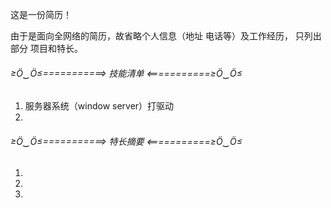 这是一份简历！


由于是面向全网络的简历，故省略个人信息（地址 电话等）及工作经历， 只列出部分 项目和特长。


###### ≥Ö‿Ö≤===========> 技能清单 <===========≥Ö‿Ö≤

01. 服务器系统（window server）打驱动
02.




###### ≥Ö‿Ö≤===========> 特长摘要 <===========≥Ö‿Ö≤

01.
02.
03.
